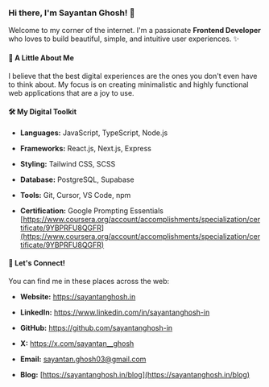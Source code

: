 ### Hi there, I'm Sayantan Ghosh! 👋

Welcome to my corner of the internet. I'm a passionate **Frontend Developer** who loves to build beautiful, simple, and intuitive user experiences. ✨

#### 🚀 A Little About Me

I believe that the best digital experiences are the ones you don't even have to think about. My focus is on creating minimalistic and highly functional web applications that are a joy to use.

#### 🛠️ My Digital Toolkit

- **Languages:** JavaScript, TypeScript, Node.js

- **Frameworks:** React.js, Next.js, Express

- **Styling:** Tailwind CSS, SCSS

- **Database:** PostgreSQL, Supabase

- **Tools:** Git, Cursor, VS Code, npm

- **Certification:** Google Prompting Essentials [https://www.coursera.org/account/accomplishments/specialization/certificate/9YBPRFU8QGFR](https://www.coursera.org/account/accomplishments/specialization/certificate/9YBPRFU8QGFR)

#### 🔗 Let's Connect!

You can find me in these places across the web:

- **Website:** <https://sayantanghosh.in>

- **LinkedIn:** <https://www.linkedin.com/in/sayantanghosh-in>

- **GitHub:** <https://github.com/sayantanghosh-in>

- **X:** <https://x.com/sayantan__ghosh>

- **Email:** [sayantan.ghosh03@gmail.com](mailto:sayantan.ghosh03@gmail.com)

- **Blog:** [https://sayantanghosh.in/blog](https://sayantanghosh.in/blog)
